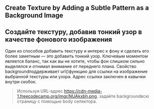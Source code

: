 ## Create Texture by Adding a Subtle Pattern as a Background Image ##

## Создайте текстуру, добавив тонкий узор в качестве фонового изображения ## 

Один из способов добавить текстуру и интерес к фону и сделать его более заметным — это добавить тонкий узор. Ключевым моментом является баланс, так как вы не хотите, чтобы фон слишком сильно выделялся и отнимал внимание от переднего плана. Свойство backgroundподдерживает url()функцию для ссылки на изображение выбранной текстуры или узора. Адрес ссылки заключен в кавычки внутри скобок.

> Используя URL-адрес https://cdn-media-1.freecodecamp.org/imgr/MJAkxbh.png, задайте backgroundвсю страницу с помощью body селектора.

